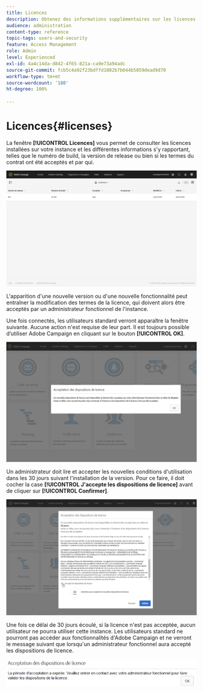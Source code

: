 ```yaml
---
title: Licences
description: Obtenez des informations supplémentaires sur les licences installées sur votre instance.
audience: administration
content-type: reference
topic-tags: users-and-security
feature: Access Management
role: Admin
level: Experienced
exl-id: 4a4c14da-d842-4f65-821a-ca9e73a94adc
source-git-commit: fcb5c4a92f23bdffd1082b7b044b5859dead9d70
workflow-type: tm+mt
source-wordcount: '180'
ht-degree: 100%

---
```


# Licences{#licenses}

La fenêtre **[!UICONTROL Licences]** vous permet de consulter les licences installées sur votre instance et les différentes informations s&#39;y rapportant, telles que le numéro de build, la version de release ou bien si les termes du contrat ont été acceptés et par qui.

![](assets/license_1.png)

L&#39;apparition d&#39;une nouvelle version ou d&#39;une nouvelle fonctionnalité peut entraîner la modification des termes de la licence, qui doivent alors être acceptés par un administrateur fonctionnel de l&#39;instance.

Une fois connectés, les utilisateurs standard verront apparaître la fenêtre suivante. Aucune action n&#39;est requise de leur part. Il est toujours possible d’utiliser Adobe Campaign en cliquant sur le bouton **[!UICONTROL OK]**.

![](assets/license_2.png)

Un administrateur doit lire et accepter les nouvelles conditions d&#39;utilisation dans les 30 jours suivant l&#39;installation de la version. Pour ce faire, il doit cocher la case **[!UICONTROL J&#39;accepte les dispositions de licence]** avant de cliquer sur **[!UICONTROL Confirmer]**.

![](assets/license_3.png)

Une fois ce délai de 30 jours écoulé, si la licence n&#39;est pas acceptée, aucun utilisateur ne pourra utiliser cette instance. Les utilisateurs standard ne pourront pas accéder aux fonctionnalités d&#39;Adobe Campaign et ne verront le message suivant que lorsqu&#39;un administrateur fonctionnel aura accepté les dispositions de licence.

![](assets/license_4.png)
